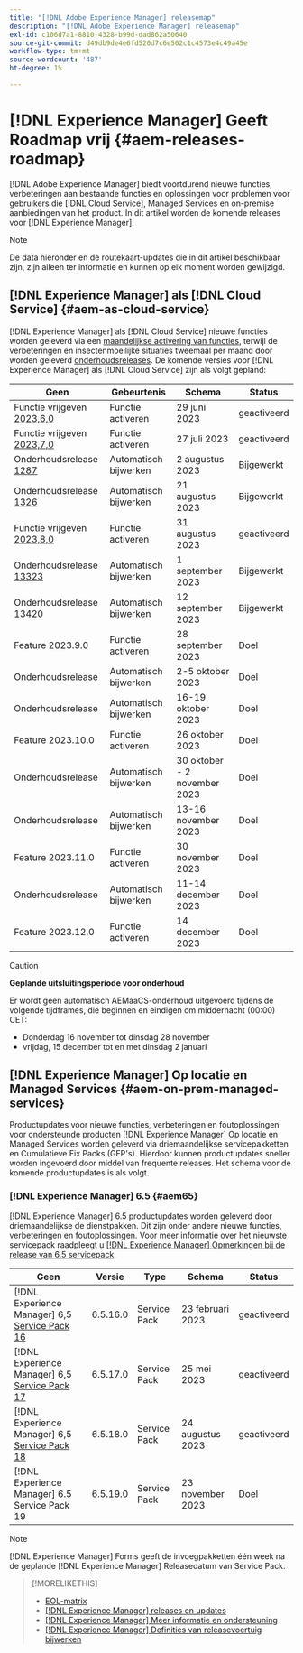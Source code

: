 ```yaml
---
title: "[!DNL Adobe Experience Manager] releasemap"
description: "[!DNL Adobe Experience Manager] releasemap"
exl-id: c106d7a1-8810-4328-b99d-dad862a50640
source-git-commit: d49db9de4e6fd520d7c6e502c1c4573e4c49a45e
workflow-type: tm+mt
source-wordcount: '487'
ht-degree: 1%

---
```


# [!DNL Experience Manager] Geeft Roadmap vrij {#aem-releases-roadmap}

[!DNL Adobe Experience Manager] biedt voortdurend nieuwe functies, verbeteringen aan bestaande functies en oplossingen voor problemen voor gebruikers die [!DNL Cloud Service], Managed Services en on-premise aanbiedingen van het product. In dit artikel worden de komende releases voor [!DNL Experience Manager].

>[!NOTE]
>
>De data hieronder en de routekaart-updates die in dit artikel beschikbaar zijn, zijn alleen ter informatie en kunnen op elk moment worden gewijzigd.

## [!DNL Experience Manager] als [!DNL Cloud Service] {#aem-as-cloud-service}

[!DNL Experience Manager] als [!DNL Cloud Service] nieuwe functies worden geleverd via een [maandelijkse activering van functies](https://experienceleague.adobe.com/docs/experience-manager-cloud-service/content/release-notes/release-notes/release-notes-current.html), terwijl de verbeteringen en insectenmoeilijke situaties tweemaal per maand door worden geleverd [onderhoudsreleases](https://experienceleague.adobe.com/docs/experience-manager-cloud-service/content/release-notes/maintenance/latest.html).
De komende versies voor [!DNL Experience Manager] als [!DNL Cloud Service] zijn als volgt gepland:

| Geen | Gebeurtenis | Schema | Status |
|---|---|---|---|
| Functie vrijgeven [2023,6,0](https://experienceleague.adobe.com/docs/experience-manager-cloud-service/content/release-notes/release-notes/2023/release-notes-2023-6-0.html) | Functie activeren | 29 juni 2023 | geactiveerd |
| Functie vrijgeven [2023,7,0](https://experienceleague.adobe.com/docs/experience-manager-cloud-service/content/release-notes/release-notes/2023/release-notes-2023-7-0.html) | Functie activeren | 27 juli 2023 | geactiveerd |
| Onderhoudsrelease [1287](https://experienceleague.adobe.com/docs/experience-manager-cloud-service/content/release-notes/maintenance/2023/2023.8.0.html#release-12874) | Automatisch bijwerken | 2 augustus 2023 | Bijgewerkt |
| Onderhoudsrelease [1326](https://experienceleague.adobe.com/docs/experience-manager-cloud-service/content/release-notes/maintenance/2023/2023.8.0.html#release-13206) | Automatisch bijwerken | 21 augustus 2023 | Bijgewerkt |
| Functie vrijgeven [2023,8,0](https://experienceleague.adobe.com/docs/experience-manager-cloud-service/content/release-notes/release-notes/release-notes-current.html) | Functie activeren | 31 augustus 2023 | geactiveerd |
| Onderhoudsrelease [13323](https://experienceleague.adobe.com/docs/experience-manager-cloud-service/content/release-notes/maintenance/2023/2023.9.0.html#release-13323) | Automatisch bijwerken | 1 september 2023 | Bijgewerkt |
| Onderhoudsrelease [13420](https://experienceleague.adobe.com/docs/experience-manager-cloud-service/content/release-notes/maintenance/latest.html) | Automatisch bijwerken | 12 september 2023 | Bijgewerkt |
| Feature 2023.9.0 | Functie activeren | 28 september 2023 | Doel |
| Onderhoudsrelease | Automatisch bijwerken | 2-5 oktober 2023 | Doel |
| Onderhoudsrelease | Automatisch bijwerken | 16-19 oktober 2023 | Doel |
| Feature 2023.10.0 | Functie activeren | 26 oktober 2023 | Doel |
| Onderhoudsrelease | Automatisch bijwerken | 30 oktober - 2 november 2023 | Doel |
| Onderhoudsrelease | Automatisch bijwerken | 13-16 november 2023 | Doel |
| Feature 2023.11.0 | Functie activeren | 30 november 2023 | Doel |
| Onderhoudsrelease | Automatisch bijwerken | 11-14 december 2023 | Doel |
| Feature 2023.12.0 | Functie activeren | 14 december 2023 | Doel |

>[!CAUTION]
>
>**Geplande uitsluitingsperiode voor onderhoud**
>
> Er wordt geen automatisch AEMaaCS-onderhoud uitgevoerd tijdens de volgende tijdframes, die beginnen en eindigen om middernacht (00:00) CET:
>
>* Donderdag 16 november tot dinsdag 28 november
>* vrijdag, 15 december tot en met dinsdag 2 januari

## [!DNL Experience Manager] Op locatie en Managed Services {#aem-on-prem-managed-services}

Productupdates voor nieuwe functies, verbeteringen en foutoplossingen voor ondersteunde producten [!DNL Experience Manager] Op locatie en Managed Services worden geleverd via driemaandelijkse servicepakketten en Cumulatieve Fix Packs (GFP&#39;s). Hierdoor kunnen productupdates sneller worden ingevoerd door middel van frequente releases. Het schema voor de komende productupdates is als volgt.

### [!DNL Experience Manager] 6.5 {#aem65}

[!DNL Experience Manager] 6.5 productupdates worden geleverd door driemaandelijkse de dienstpakken. Dit zijn onder andere nieuwe functies, verbeteringen en foutoplossingen. Voor meer informatie over het nieuwste servicepack raadpleegt u [[!DNL Experience Manager] Opmerkingen bij de release van 6.5 servicepack](https://experienceleague.adobe.com/docs/experience-manager-65/release-notes/release-notes.html).

| Geen | Versie | Type | Schema | Status |
|---|---|---|---|---|
| [!DNL Experience Manager] 6,5 [Service Pack 16](https://experienceleague.adobe.com/docs/experience-manager-65/release-notes/service-pack/6.5.16.html) | 6.5.16.0 | Service Pack | 23 februari 2023 | geactiveerd |
| [!DNL Experience Manager] 6,5 [Service Pack 17](https://experienceleague.adobe.com/docs/experience-manager-65/release-notes/service-pack/6.5.17.html) | 6.5.17.0 | Service Pack | 25 mei 2023 | geactiveerd |
| [!DNL Experience Manager] 6,5 [Service Pack 18](https://experienceleague.adobe.com/docs/experience-manager-65/release-notes/release-notes.html) | 6.5.18.0 | Service Pack | 24 augustus 2023 | geactiveerd |
| [!DNL Experience Manager] 6.5 Service Pack 19 | 6.5.19.0 | Service Pack | 23 november 2023 | Doel |

>[!NOTE]
>
>[!DNL Experience Manager] Forms geeft de invoegpakketten één week na de geplande [!DNL Experience Manager] Releasedatum van Service Pack.

>[!MORELIKETHIS]
>
>* [EOL-matrix](https://helpx.adobe.com/support/programs/eol-matrix.html)
>* [[!DNL Experience Manager] releases en updates](https://experienceleague.adobe.com/docs/experience-manager-release-information/aem-release-updates/aem-releases-updates.html?lang=en)
>* [[!DNL Experience Manager] Meer informatie en ondersteuning](https://experienceleague.adobe.com/docs/experience-manager-cloud-service.html)
>* [[!DNL Experience Manager] Definities van releasevoertuig bijwerken](/help/using/update-release-vehicle-definitions.md)
